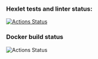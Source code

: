 ### Hexlet tests and linter status:
[![Actions Status](https://github.com/alex-popov-tech/devops-for-programmers-project-lvl1/workflows/hexlet-check/badge.svg)](https://github.com/alex-popov-tech/devops-for-programmers-project-lvl1/actions)
### Docker build status
![Actions Status](https://github.com/alex-popov-tech/devops-for-programmers-project-lvl1/actions/workflows/push/badge.svg)

